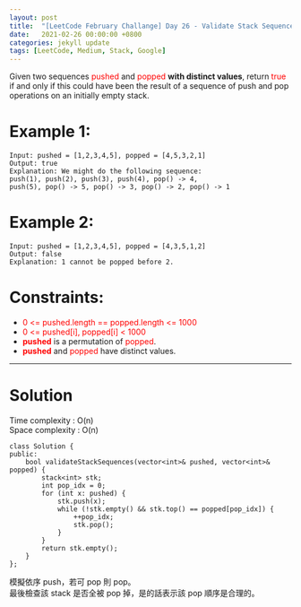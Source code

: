 ```yaml
---
layout: post
title:  "[LeetCode February Challange] Day 26 - Validate Stack Sequences"
date:   2021-02-26 00:00:00 +0800
categories: jekyll update
tags: [LeetCode, Medium, Stack, Google]
---
```

Given two sequences <font color="red">pushed</font> and <font color="red">popped</font> **with distinct values**, return <font color="red">true</font> if and only if this could have been the result of a sequence of push and pop operations on an initially empty stack.

# Example 1:

	Input: pushed = [1,2,3,4,5], popped = [4,5,3,2,1]
	Output: true
	Explanation: We might do the following sequence:
	push(1), push(2), push(3), push(4), pop() -> 4,
	push(5), pop() -> 5, pop() -> 3, pop() -> 2, pop() -> 1

# Example 2:

	Input: pushed = [1,2,3,4,5], popped = [4,3,5,1,2]
	Output: false
	Explanation: 1 cannot be popped before 2.

# Constraints:

- <font color="red">0 <= pushed.length == popped.length <= 1000</font>
- <font color="red">0 <= pushed[i], popped[i] < 1000</font>
- **<font color="red">pushed</font>** is a permutation of <font color="red">popped</font>.
- **<font color="red">pushed</font>** and <font color="red">popped</font> have distinct values.

______________________  

# Solution  

Time complexity : O(n)  
Space complexity : O(n)  

	class Solution {
	public:
	    bool validateStackSequences(vector<int>& pushed, vector<int>& popped) {
	        stack<int> stk;
	        int pop_idx = 0;
	        for (int x: pushed) {
	            stk.push(x);
	            while (!stk.empty() && stk.top() == popped[pop_idx]) {
	                ++pop_idx;
	                stk.pop();
	            }
	        }
	        return stk.empty();
	    }
	};

模擬依序 push，若可 pop 則 pop。  
最後檢查該 stack 是否全被 pop 掉，是的話表示該 pop 順序是合理的。
